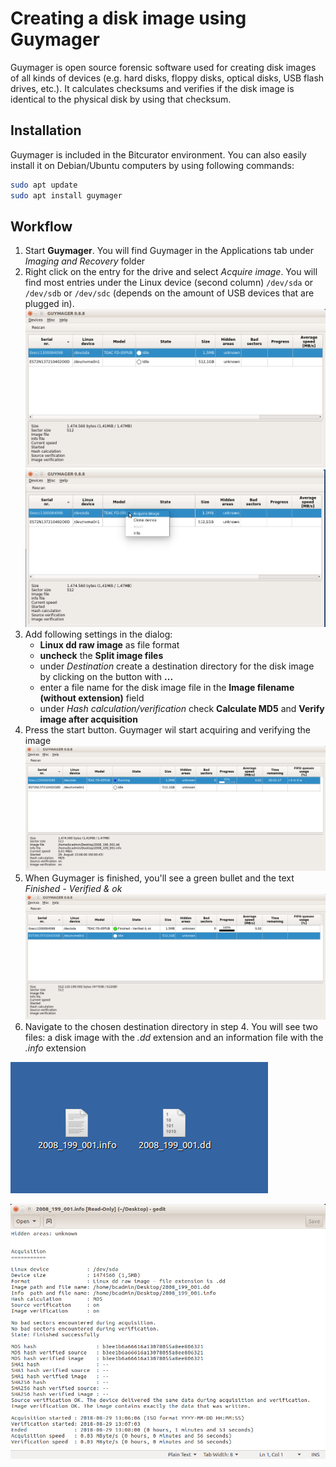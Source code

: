 # Creating a disk image using Guymager

Guymager is open source forensic software used for creating disk images of all kinds of devices (e.g. hard disks, floppy disks, optical disks, USB flash drives, etc.). It calculates checksums and verifies if the disk image is identical to the physical disk by using that checksum.

## Installation

Guymager is included in the Bitcurator environment. You can also easily install it on Debian/Ubuntu computers by using following commands:

```bash
sudo apt update
sudo apt install guymager
```

## Workflow

1. Start **Guymager**. You will find Guymager in the Applications tab under _Imaging and Recovery_ folder
2. Right click on the entry for the drive and select _Acquire image_. You will find most entries under the Linux device (second column) `/dev/sda` or `/dev/sdb` or `/dev/sdc` (depends on the amount of USB devices that are plugged in).
    ![Linux device](images/guymager/linux_device.png)
    ![Acquire image](images/guymager/acquire_image.png)
3. Add following settings in the dialog:
   - **Linux dd raw image** as file format
   - **uncheck** the **Split image files**
   - under _Destination_ create a destination directory for the disk image by clicking on the button with **...**
   - enter a file name for the disk image file in the **Image filename (without extension)** field
   - under _Hash calculation/verification_ check **Calculate MD5** and **Verify image after acquisition**
4. Press the start button. Guymager wil start acquiring and verifying the image
    ![Guymager running](images/guymager/guymager_running.png)
5. When Guymager is finished, you'll see a green bullet and the text _Finished - Verified & ok_
   ![Guymager finished](images/guymager/guymager_finished.png)
6. Navigate to the chosen destination directory in step 4. You will see two files: a disk image with the _.dd_ extension and an information file with the _.info_ extension

![Disk image and information file](images/guymager/diskimage_log.png)

![Information file](images/guymager/guymager_info_file.png)

